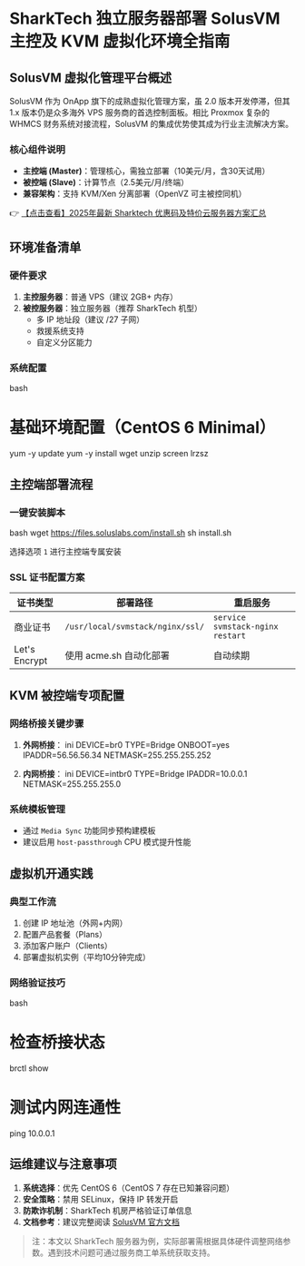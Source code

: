 # SharkTech 独立服务器部署 SolusVM 主控及 KVM 虚拟化环境全指南

## SolusVM 虚拟化管理平台概述

SolusVM 作为 OnApp 旗下的成熟虚拟化管理方案，虽 2.0 版本开发停滞，但其 1.x 版本仍是众多海外 VPS 服务商的首选控制面板。相比 Proxmox 复杂的 WHMCS 财务系统对接流程，SolusVM 的集成优势使其成为行业主流解决方案。

### 核心组件说明
- **主控端 (Master)**：管理核心，需独立部署（10美元/月，含30天试用）
- **被控端 (Slave)**：计算节点（2.5美元/月/终端）
- **兼容架构**：支持 KVM/Xen 分离部署（OpenVZ 可主被控同机）

👉 [【点击查看】2025年最新 Sharktech 优惠码及特价云服务器方案汇总](https://bit.ly/Sharktech)

## 环境准备清单

### 硬件要求
1. **主控服务器**：普通 VPS（建议 2GB+ 内存）
2. **被控服务器**：独立服务器（推荐 SharkTech 机型）
   - 多 IP 地址段（建议 /27 子网）
   - 救援系统支持
   - 自定义分区能力

### 系统配置
bash
# 基础环境配置（CentOS 6 Minimal）
yum -y update
yum -y install wget unzip screen lrzsz

## 主控端部署流程

### 一键安装脚本
bash
wget https://files.soluslabs.com/install.sh
sh install.sh

选择选项 `1` 进行主控端专属安装

### SSL 证书配置方案
| 证书类型 | 部署路径 | 重启服务 |
|---------|---------|---------|
| 商业证书 | `/usr/local/svmstack/nginx/ssl/` | `service svmstack-nginx restart` |
| Let's Encrypt | 使用 acme.sh 自动化部署 | 自动续期 |

## KVM 被控端专项配置

### 网络桥接关键步骤
1. **外网桥接**：
   ini
   DEVICE=br0
   TYPE=Bridge
   ONBOOT=yes
   IPADDR=56.56.56.34
   NETMASK=255.255.255.252
   

2. **内网桥接**：
   ini
   DEVICE=intbr0
   TYPE=Bridge
   IPADDR=10.0.0.1
   NETMASK=255.255.255.0
   

### 系统模板管理
- 通过 `Media Sync` 功能同步预构建模板
- 建议启用 `host-passthrough` CPU 模式提升性能

## 虚拟机开通实践

### 典型工作流
1. 创建 IP 地址池（外网+内网）
2. 配置产品套餐（Plans）
3. 添加客户账户（Clients）
4. 部署虚拟机实例（平均10分钟完成）

### 网络验证技巧
bash
# 检查桥接状态
brctl show
# 测试内网连通性
ping 10.0.0.1

## 运维建议与注意事项

1. **系统选择**：优先 CentOS 6（CentOS 7 存在已知兼容问题）
2. **安全策略**：禁用 SELinux，保持 IP 转发开启
3. **防欺诈机制**：SharkTech 机房严格验证订单信息
4. **文档参考**：建议完整阅读 [SolusVM 官方文档](https://bit.ly/Sharktech)

> 注：本文以 SharkTech 服务器为例，实际部署需根据具体硬件调整网络参数。遇到技术问题可通过服务商工单系统获取支持。